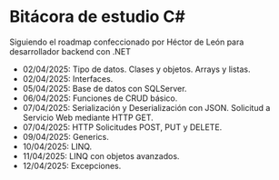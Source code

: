 # Bitácora de estudio C#

Siguiendo el roadmap confeccionado por Héctor de León para desarrollador backend con .NET

* 02/04/2025: Tipo de datos. Clases y objetos. Arrays y listas.
* 02/04/2025: Interfaces.
* 05/04/2025: Base de datos con SQLServer.
* 06/04/2025: Funciones de CRUD básico.
* 07/04/2025: Serialización y Deserialización con JSON. Solicitud a Servicio Web mediante HTTP GET.
* 07/04/2025: HTTP Solicitudes POST, PUT y DELETE.
* 09/04/2025: Generics.
* 10/04/2025: LINQ.
* 11/04/2025: LINQ con objetos avanzados.
* 12/04/2025: Excepciones.